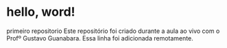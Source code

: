 # hello, word!
 primeiro repositorio
 Este repositório foi criado durante a aula ao vivo com o Profº Gustavo Guanabara.
 Essa linha foi adicionada remotamente.
